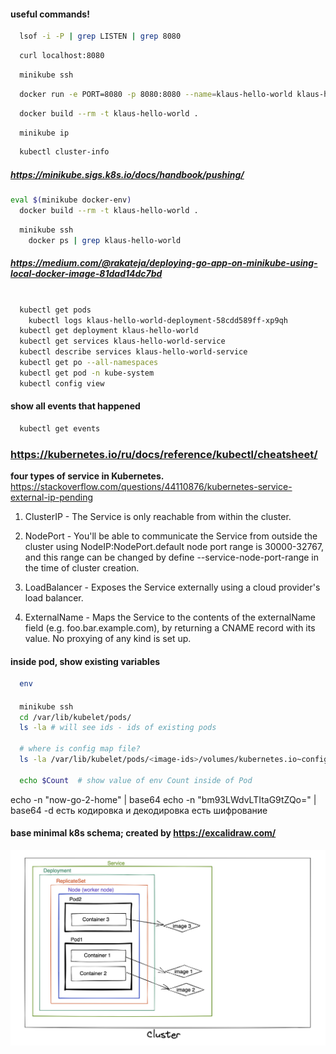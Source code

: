 #### useful commands! 
```sh
  lsof -i -P | grep LISTEN | grep 8080
```

```sh
  curl localhost:8080
```

```sh
  minikube ssh
```

```sh
  docker run -e PORT=8080 -p 8080:8080 --name=klaus-hello-world klaus-hello-world
```

```sh
  docker build --rm -t klaus-hello-world .
```

```sh
  minikube ip
```

```sh
  kubectl cluster-info
```

##### https://minikube.sigs.k8s.io/docs/handbook/pushing/
```sh
eval $(minikube docker-env)
  docker build --rm -t klaus-hello-world .
```

```sh
  minikube ssh
    docker ps | grep klaus-hello-world
```

##### https://medium.com/@rakateja/deploying-go-app-on-minikube-using-local-docker-image-81dad14dc7bd

```sh

  kubectl get pods
    kubectl logs klaus-hello-world-deployment-58cdd589ff-xp9qh
  kubectl get deployment klaus-hello-world
  kubectl get services klaus-hello-world-service
  kubectl describe services klaus-hello-world-service
  kubectl get po --all-namespaces
  kubectl get pod -n kube-system
  kubectl config view
```

#### show all events that happened
```sh
  kubectl get events
```

### https://kubernetes.io/ru/docs/reference/kubectl/cheatsheet/

**four types of service in Kubernetes.** https://stackoverflow.com/questions/44110876/kubernetes-service-external-ip-pending

1. ClusterIP - The Service is only reachable from within the cluster.

2. NodePort - You'll be able to communicate the Service from outside the cluster using NodeIP:NodePort.default node port range is 30000-32767, and this range can be changed by define --service-node-port-range in the time of cluster creation.

3. LoadBalancer - Exposes the Service externally using a cloud provider's load balancer.

4. ExternalName - Maps the Service to the contents of the externalName field (e.g. foo.bar.example.com), by returning a CNAME record with its value. No proxying of any kind is set up.

#### inside pod, show existing variables
```sh
  env
```

####
```sh
  minikube ssh
  cd /var/lib/kubelet/pods/
  ls -la # will see ids - ids of existing pods

  # where is config map file?
  ls -la /var/lib/kubelet/pods/<image-ids>/volumes/kubernetes.io~configmap/kube-proxy/config.conf

  echo $Count  # show value of env Count inside of Pod
```


echo -n "now-go-2-home" | base64 
echo -n "bm93LWdvLTItaG9tZQo=" | base64 -d
  есть кодировка и декодировка
  есть шифрование


#### base minimal k8s schema; created by https://excalidraw.com/
![My Image](ex/base_k8s.png)
